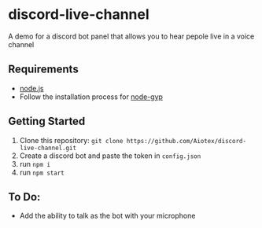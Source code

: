 # discord-live-channel
A demo for a discord bot panel that allows you to hear pepole live in a voice channel

## Requirements
- [node.js](https://nodejs.org/en/download/)
- Follow the installation process for [node-gyp](https://github.com/nodejs/node-gyp)

## Getting Started
1. Clone this repository: `git clone https://github.com/Aiotex/discord-live-channel.git`
2. Create a discord bot and paste the token in `config.json`
3. run `npm i`
4. run `npm start`

## To Do:
- Add the ability to talk as the bot with your microphone

